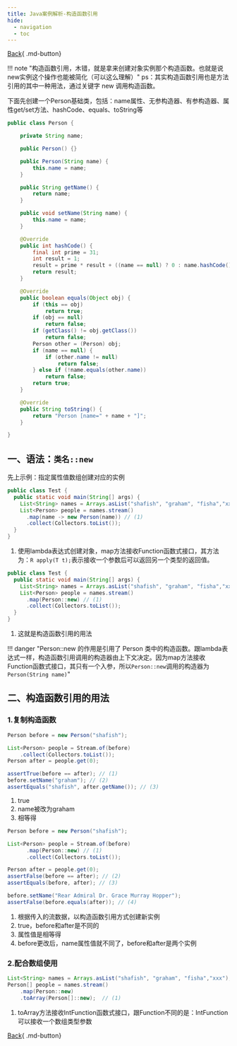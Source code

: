 ```yaml
---
title: Java案例解析-构造函数引用
hide:
  - navigation
  - toc
---
```


[Back](/Java_Guide/#二方法引用){ .md-button}

!!! note "构造函数引用，木错，就是拿来创建对象实例那个构造函数。也就是说new实例这个操作也能被简化（可以这么理解）"
ps：其实构造函数引用也是方法引用的其中一种用法，通过关键字 new 调用构造函数。

下面先创建一个Person基础类，包括：name属性、无参构造器、有参构造器、属性get/set方法、hashCode、equals、toString等

``` java linenums="1" title="0-1 Person.java"
public class Person {

    private String name;

    public Person() {}

    public Person(String name) {
        this.name = name;
    }

    public String getName() {
        return name;
    }

    public void setName(String name) {
        this.name = name;
    }

    @Override
    public int hashCode() {
        final int prime = 31;
        int result = 1;
        result = prime * result + ((name == null) ? 0 : name.hashCode());
        return result;
    }

    @Override
    public boolean equals(Object obj) {
        if (this == obj)
            return true;
        if (obj == null)
            return false;
        if (getClass() != obj.getClass())
            return false;
        Person other = (Person) obj;
        if (name == null) {
            if (other.name != null)
                return false;
        } else if (!name.equals(other.name))
            return false;
        return true;
    }

    @Override
    public String toString() {
        return "Person [name=" + name + "]";
    }

}
```

## 一、语法：`类名::new`

先上示例：指定属性值数组创建对应的实例

``` java linenums="1" title="1-1 使用Lambda表达式的方式创建多个实例"
public class Test {
  public static void main(String[] args) {
    List<String> names = Arrays.asList("shafish", "graham", "fisha","xxx");
    List<Person> people = names.stream()
      .map(name -> new Person(name)) // (1)
      .collect(Collectors.toList());
  }
}
```

1.  使用lambda表达式创建对象，map方法接收Function函数式接口，其方法为：`R apply(T t);`表示接收一个参数后可以返回另一个类型的返回值。

``` java linenums="1" title="1-2 使用构造函数引用的方式创建多个实例"
public class Test {
  public static void main(String[] args) {
    List<String> names = Arrays.asList("shafish", "graham", "fisha","xxx");
    List<Person> people = names.stream()
      .map(Person::new) // (1)
      .collect(Collectors.toList());
  }
}
```

1.  这就是构造函数引用的用法

!!! danger "Person::new 的作用是引用了 Person 类中的构造函数。跟lambda表达式一样，构造函数引用调用的构造器由上下文决定。因为map方法接收Function函数式接口，其只有一个入参，所以`Person::new`调用的构造器为`Person(String name)`"

## 二、构造函数引用的用法

### 1.复制构造函数

``` java linenums="1" title="2-1 比如有一个Person实例，先将其转换为流，再转换回列表"
Person before = new Person("shafish");

List<Person> people = Stream.of(before)
    .collect(Collectors.toList());
Person after = people.get(0);

assertTrue(before == after); // (1)
before.setName("graham"); // (2)
assertEquals("shafish", after.getName()); // (3)
```

1.  true
2.  name被改为graham
3.  相等得

``` java linenums="1" title="2-2 给定一个Person实例，创建一个属性值相同的新实例"
Person before = new Person("shafish");

List<Person> people = Stream.of(before)
      .map(Person::new) // (1)
      .collect(Collectors.toList());

Person after = people.get(0);
assertFalse(before == after); // (2)
assertEquals(before, after); // (3)

before.setName("Rear Admiral Dr. Grace Murray Hopper");
assertFalse(before.equals(after)); // (4)
```

1.  根据传入的流数据，以构造函数引用方式创建新实例
2.  true，before和after是不同的
3.  属性值是相等得
4.  before更改后，name属性值就不同了，before和after是两个实例

### 2.配合数组使用

``` java linenums="1" title="2-3 给定属性值集合，创建一个实例数组"
List<String> names = Arrays.asList("shafish", "graham", "fisha","xxx");
Person[] people = names.stream()
    .map(Person::new)
    .toArray(Person[]::new);  // (1)
```

1.  toArray方法接收IntFunction函数式接口，跟Function不同的是：IntFunction可以接收一个数组类型参数

[Back](/Java_Guide/#二方法引用){ .md-button}